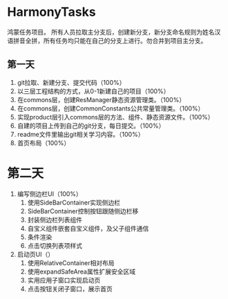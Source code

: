 # HarmonyTasks

鸿蒙任务项目。
所有人员拉取主分支后，创建新分支，新分支命名规则为姓名汉语拼音全拼，所有任务均只能在自己的分支上进行。勿合并到项目主分支。

## 第一天

1. git拉取、新建分支、提交代码（100%）
2. 以三层工程结构的方式，从0-1新建自己的项目（100%）
3. 在commons层，创建ResManager静态资源管理类。（100%）
4. 在commons层，创建CommonConstants公共常量管理类。（100%）
5. 实现product层引入commons层的方法、组件、静态资源文件。（100%）
6. 自建的项目上传到自己的git分支，每日提交。（100%）
7. readme文件里输出git相关学习内容。（100%）
8. 首页布局（100%）

# 第二天

1. 编写侧边栏UI（100%）
    1. 使用SideBarContainer实现侧边栏
    2. SideBarContainer控制按钮跟随侧边栏移
    3. 封装侧边栏列表组件
    4. 自宝义组件嵌套自宝义组件，及父子组件通信
    5. 条件渲染
    6. 点击切换列表项样式
2. 启动页UI（）
    1. 使用RelativeContainer相对布局
    2. 使用expandSafeArea属性扩展安全区域
    3. 实用应用子窗口实现启动页
    4. 点击按钮关闭子窗口，展示首页